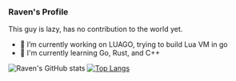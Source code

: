 ### Raven's Profile

This guy is lazy, has no contribution to the world yet.

- 🔭 I’m currently working on LUAGO, trying to build Lua VM in go
- 🌱 I'm currently learning Go, Rust, and C++

![Raven's GitHub stats](https://github-readme-stats.vercel.app/api?username=BA3000&show_icons=true)
[![Top Langs](https://github-readme-stats.vercel.app/api/top-langs/?username=BA3000)](https://github.com/anuraghazra/github-readme-stats)
